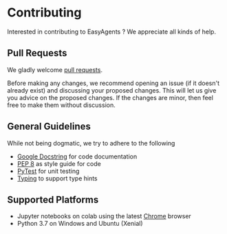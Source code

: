 # Contributing

Interested in contributing to EasyAgents ? We appreciate all kinds of help.

## Pull Requests

We gladly welcome [pull requests](
https://help.github.com/articles/about-pull-requests/).

Before making any changes, we recommend opening an issue (if it
doesn't already exist) and discussing your proposed changes. This will
let us give you advice on the proposed changes. If the changes are
minor, then feel free to make them without discussion.

## General Guidelines
While not being dogmatic, we try to adhere to the following 
* [Google Docstring](http://google.github.io/styleguide/pyguide.html#38-comments-and-docstrings) for code documentation
* [PEP 8](https://www.python.org/dev/peps/pep-0008/) as style guide for code
* [PyTest](https://docs.pytest.org/en/latest/) for unit testing
* [Typing](https://docs.python.org/3/library/typing.html) to support type hints

## Supported Platforms

* Jupyter notebooks on colab using the latest [Chrome](https://www.google.com/chrome/) browser
* Python 3.7 on Windows and Ubuntu (Xenial)
